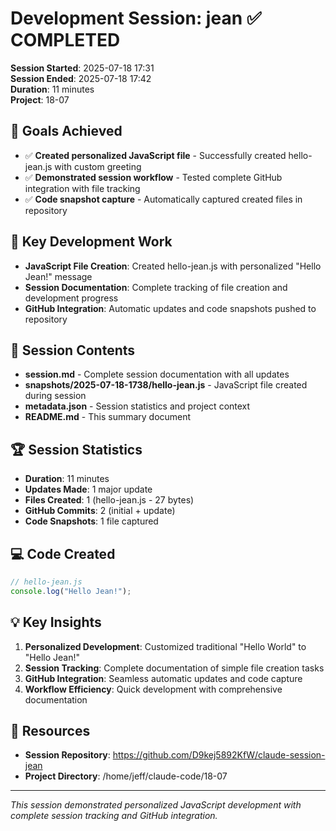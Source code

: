 # Development Session: jean ✅ COMPLETED

**Session Started**: 2025-07-18 17:31  
**Session Ended**: 2025-07-18 17:42  
**Duration**: 11 minutes  
**Project**: 18-07  

## 🎯 Goals Achieved
- ✅ **Created personalized JavaScript file** - Successfully created hello-jean.js with custom greeting
- ✅ **Demonstrated session workflow** - Tested complete GitHub integration with file tracking
- ✅ **Code snapshot capture** - Automatically captured created files in repository

## 🔧 Key Development Work
- **JavaScript File Creation**: Created hello-jean.js with personalized "Hello Jean!" message
- **Session Documentation**: Complete tracking of file creation and development progress
- **GitHub Integration**: Automatic updates and code snapshots pushed to repository

## 📁 Session Contents
- **session.md** - Complete session documentation with all updates
- **snapshots/2025-07-18-1738/hello-jean.js** - JavaScript file created during session
- **metadata.json** - Session statistics and project context
- **README.md** - This summary document

## 🏆 Session Statistics
- **Duration**: 11 minutes
- **Updates Made**: 1 major update
- **Files Created**: 1 (hello-jean.js - 27 bytes)
- **GitHub Commits**: 2 (initial + update)
- **Code Snapshots**: 1 file captured

## 💻 Code Created
```javascript
// hello-jean.js
console.log("Hello Jean!");
```

## 💡 Key Insights
1. **Personalized Development**: Customized traditional "Hello World" to "Hello Jean!"
2. **Session Tracking**: Complete documentation of simple file creation tasks
3. **GitHub Integration**: Seamless automatic updates and code capture
4. **Workflow Efficiency**: Quick development with comprehensive documentation

## 🔗 Resources
- **Session Repository**: https://github.com/D9kej5892KfW/claude-session-jean
- **Project Directory**: /home/jeff/claude-code/18-07

---
*This session demonstrated personalized JavaScript development with complete session tracking and GitHub integration.*